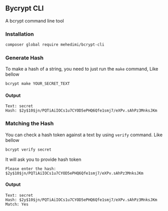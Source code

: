 ## Bycrypt CLI
A bcrypt command line tool

### Installation
```bash
composer global require mehedimi/bcrypt-cli
```

### Generate Hash
To make a hash of a string, you need to just run the `make` command, Like bellow

```bash
bcrypt make YOUR_SECRET_TEXT
```
#### Output
```
Text: secret
Hash: $2y$10$jn/PQTiAiIOCs1u7CYOD5ePHQ6Qfe1smj7/eXPv.sAhPz3MnksJKm
```
### Matching the Hash
You can check a hash token against a text by using `verify` command. Like bellow
```bash
bcrypt verify secret
```
It will ask you to provide hash token
```
Please enter the hash: $2y$10$jn/PQTiAiIOCs1u7CYOD5ePHQ6Qfe1smj7/eXPv.sAhPz3MnksJKm
```
#### Output
```
Text: secret
Hash: $2y$10$jn/PQTiAiIOCs1u7CYOD5ePHQ6Qfe1smj7/eXPv.sAhPz3MnksJKm
Match: Yes
```